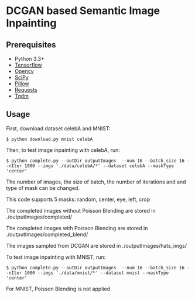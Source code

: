 # DCGAN based Semantic Image Inpainting

## Prerequisites

- Python 3.3+
- [Tensorflow](https://www.tensorflow.org/install/pip) 
- [Opencv](https://docs.opencv.org/3.4.1/d2/de6/tutorial_py_setup_in_ubuntu.html) 
- [SciPy](http://www.scipy.org/install.html)
- [Pillow](https://pillow.readthedocs.io/en/5.3.x/installation.html)
- [Requests](http://docs.python-requests.org/en/v2.7.0/user/install/)
- [Tqdm](https://stackoverflow.com/questions/47529792/no-module-named-tqdm)
 
## Usage

First, download dataset celebA and MNIST:

    $ python download.py mnist celebA
  
Then, to test image inpainting with celebA, run:

    $ python complete.py --outDir outputImages  --num 16 --batch_size 16 --nIter 1000 --imgs './data/celebA/*' --dataset celebA --maskType 'center' 

The number of images, the size of batch, the number of iterations and and type of mask can be changed. 

This code supports 5 masks: random, center, eye, left, crop

The completed images without Poisson Blending are stored in ./outputImages/completed/

The completed images with Poisson Blending are stored in ./outputImages/completed_blend/

The images sampled from DCGAN are stored in ./outputImages/hats_imgs/

To test image inpainting with MNIST, run:

    $ python complete.py --outDir outputImages  --num 16 --batch_size 16 --nIter 1000 --imgs './data/mnist/*' --dataset mnist --maskType 'center' 
    
For MNIST, Poisson Blending is not applied. 
